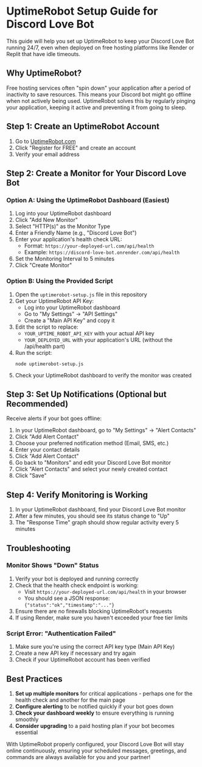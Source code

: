 # UptimeRobot Setup Guide for Discord Love Bot

This guide will help you set up UptimeRobot to keep your Discord Love Bot running 24/7, even when deployed on free hosting platforms like Render or Replit that have idle timeouts.

## Why UptimeRobot?

Free hosting services often "spin down" your application after a period of inactivity to save resources. This means your Discord bot might go offline when not actively being used. UptimeRobot solves this by regularly pinging your application, keeping it active and preventing it from going to sleep.

## Step 1: Create an UptimeRobot Account

1. Go to [UptimeRobot.com](https://uptimerobot.com)
2. Click "Register for FREE" and create an account
3. Verify your email address

## Step 2: Create a Monitor for Your Discord Love Bot

### Option A: Using the UptimeRobot Dashboard (Easiest)

1. Log into your UptimeRobot dashboard
2. Click "Add New Monitor"
3. Select "HTTP(s)" as the Monitor Type
4. Enter a Friendly Name (e.g., "Discord Love Bot")
5. Enter your application's health check URL:
   - Format: `https://your-deployed-url.com/api/health`
   - Example: `https://discord-love-bot.onrender.com/api/health`
6. Set the Monitoring Interval to 5 minutes
7. Click "Create Monitor"

### Option B: Using the Provided Script

1. Open the `uptimerobot-setup.js` file in this repository
2. Get your UptimeRobot API Key:
   - Log into your UptimeRobot dashboard
   - Go to "My Settings" → "API Settings"
   - Create a "Main API Key" and copy it
3. Edit the script to replace:
   - `YOUR_UPTIME_ROBOT_API_KEY` with your actual API key
   - `YOUR_DEPLOYED_URL` with your application's URL (without the /api/health part)
4. Run the script:
   ```
   node uptimerobot-setup.js
   ```
5. Check your UptimeRobot dashboard to verify the monitor was created

## Step 3: Set Up Notifications (Optional but Recommended)

Receive alerts if your bot goes offline:

1. In your UptimeRobot dashboard, go to "My Settings" → "Alert Contacts"
2. Click "Add Alert Contact"
3. Choose your preferred notification method (Email, SMS, etc.)
4. Enter your contact details
5. Click "Add Alert Contact"
6. Go back to "Monitors" and edit your Discord Love Bot monitor
7. Click "Alert Contacts" and select your newly created contact
8. Click "Save"

## Step 4: Verify Monitoring is Working

1. In your UptimeRobot dashboard, find your Discord Love Bot monitor
2. After a few minutes, you should see its status change to "Up"
3. The "Response Time" graph should show regular activity every 5 minutes

## Troubleshooting

### Monitor Shows "Down" Status

1. Verify your bot is deployed and running correctly
2. Check that the health check endpoint is working:
   - Visit `https://your-deployed-url.com/api/health` in your browser
   - You should see a JSON response: `{"status":"ok","timestamp":"..."}`
3. Ensure there are no firewalls blocking UptimeRobot's requests
4. If using Render, make sure you haven't exceeded your free tier limits

### Script Error: "Authentication Failed"

1. Make sure you're using the correct API key type (Main API Key)
2. Create a new API key if necessary and try again
3. Check if your UptimeRobot account has been verified

## Best Practices

1. **Set up multiple monitors** for critical applications - perhaps one for the health check and another for the main page
2. **Configure alerting** to be notified quickly if your bot goes down
3. **Check your dashboard weekly** to ensure everything is running smoothly
4. **Consider upgrading** to a paid hosting plan if your bot becomes essential

With UptimeRobot properly configured, your Discord Love Bot will stay online continuously, ensuring your scheduled messages, greetings, and commands are always available for you and your partner!